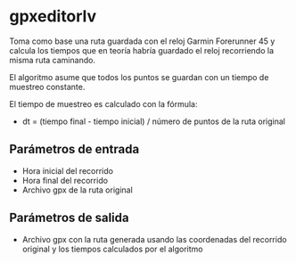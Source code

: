 # gpxeditorlv

Toma como base una ruta guardada con el reloj Garmin Forerunner 45 y calcula los tiempos que en teoría habría guardado el reloj recorriendo la misma ruta caminando.

El algoritmo asume que todos los puntos se guardan con un tiempo de muestreo constante.

El tiempo de muestreo es calculado con la fórmula:

* dt = (tiempo final - tiempo inicial) / número de puntos de la ruta original

## Parámetros de entrada

* Hora inicial del recorrido
* Hora final del recorrido
* Archivo gpx de la ruta original

## Parámetros de salida

* Archivo gpx con la ruta generada usando las coordenadas del recorrido original y los tiempos calculados por el algoritmo


